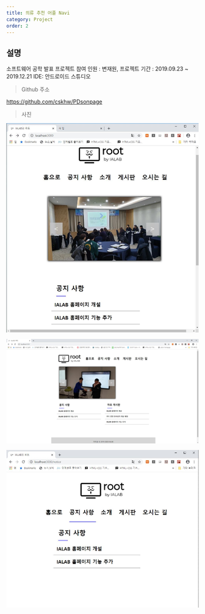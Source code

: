 ```yaml
---
title: 의류 추천 어플 Navi
category: Project
order: 2
---
```


## 설명

소프트웨어 공학 발표 프로젝트
참여 인원 : 변재원, 
프로젝트 기간 : 2019.09.23 ~ 2019.12.21
IDE: 안드로이드 스튜디오

> Github 주소

<a href="https://github.com/cskhw/PDsonpage">https://github.com/cskhw/PDsonpage<a>
<br>

>사진

<img src="/images/project/pdson/캡처.jpg" alt="pdson1"><br>

<img src="../../images/project/pdson/캡처1.jpg" alt="pdson2"><br>

<img src="../../images/project/pdson/캡처3.jpg" alt="pdson3"><br>
